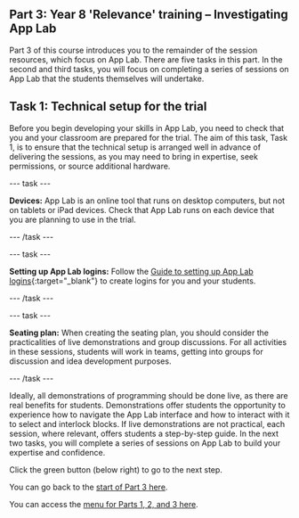 ## Part 3: Year 8 'Relevance' training – Investigating App Lab
Part 3 of this course introduces you to the remainder of the session resources, which focus on App Lab. There are five tasks in this part. In the second and third tasks, you will focus on completing a series of sessions on App Lab that the students themselves will undertake.

## Task 1: Technical setup for the trial

Before you begin developing your skills in App Lab, you need to check that you and your classroom are prepared for the trial. The aim of this task, Task 1, is to ensure that the technical setup is arranged well in advance of delivering the sessions, as you may need to bring in expertise, seek permissions, or source additional hardware. 

--- task ---

**Devices:** App Lab is an online tool that runs on desktop computers, but not on tablets or iPad devices. Check that App Lab runs on each device that you are planning to use in the trial.

--- /task ---

--- task ---

**Setting up App Lab logins:** Follow the [Guide to setting up App Lab logins](https://docs.google.com/document/d/16kGy9bQcxId-_Ean0yE-pMG4569MvLk0Ul-p3gGJYJ4){:target="_blank"} to create logins for you and your students.

--- /task ---

--- task ---

**Seating plan:** When creating the seating plan, you should consider the practicalities of live demonstrations and group discussions. For all activities in these sessions, students will work in teams, getting into groups for discussion and idea development purposes.

--- /task ---

Ideally, all demonstrations of programming should be done live, as there are real benefits for students. Demonstrations offer students the opportunity to experience how to navigate the App Lab interface and how to interact with it to select and interlock blocks. If live demonstrations are not practical, each session, where relevant, offers students a step-by-step guide. In the next two tasks, you will complete a series of sessions on App Lab to build your expertise and confidence.

Click the green button (below right) to go to the next step.

You can go back to the [start of Part 3 here](https://projects.raspberrypi.org/en/projects/Year8-RelevanceTraining-Part3-GBICi4). 

You can access the [menu for Parts 1, 2, and 3 here](https://projects.raspberrypi.org/en/pathways/year8-relevancetraining-gbici4).
